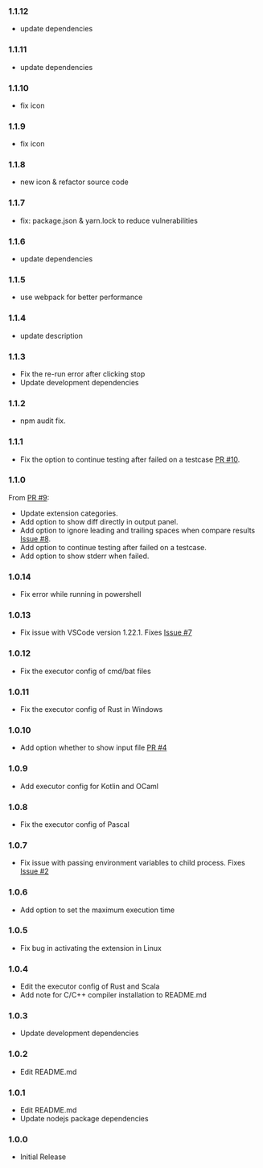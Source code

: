 ### 1.1.12
* update dependencies

### 1.1.11
* update dependencies

### 1.1.10
* fix icon

### 1.1.9
* fix icon

### 1.1.8
* new icon & refactor source code

### 1.1.7
* fix: package.json & yarn.lock to reduce vulnerabilities

### 1.1.6
* update dependencies

### 1.1.5
* use webpack for better performance

### 1.1.4
* update description

### 1.1.3
* Fix the re-run error after clicking stop
* Update development dependencies

### 1.1.2
* npm audit fix.

### 1.1.1
* Fix the option to continue testing after failed on a testcase [PR #10](https://github.com/openhoangnc/vscode-io-run/pull/10).

### 1.1.0
From [PR #9](https://github.com/openhoangnc/vscode-io-run/pull/9):
* Update extension categories.
* Add option to show diff directly in output panel.
* Add option to ignore leading and trailing spaces when compare results [Issue #8](https://github.com/openhoangnc/vscode-io-run/issues/8).
* Add option to continue testing after failed on a testcase.
* Add option to show stderr when failed.

### 1.0.14
* Fix error while running in powershell

### 1.0.13
* Fix issue with VSCode version 1.22.1. Fixes [Issue #7](https://github.com/openhoangnc/vscode-io-run/issues/7)

### 1.0.12
* Fix the executor config of cmd/bat files

### 1.0.11
* Fix the executor config of Rust in Windows

### 1.0.10
* Add option whether to show input file [PR #4](https://github.com/openhoangnc/vscode-io-run/pull/4)

### 1.0.9
* Add executor config for Kotlin and OCaml

### 1.0.8
* Fix the executor config of Pascal

### 1.0.7
* Fix issue with passing environment variables to child process. Fixes [Issue #2](https://github.com/openhoangnc/vscode-io-run/issues/2)

### 1.0.6
* Add option to set the maximum execution time

### 1.0.5
* Fix bug in activating the extension in Linux

### 1.0.4
* Edit the executor config of Rust and Scala
* Add note for C/C++ compiler installation to README.md

### 1.0.3
* Update development dependencies

### 1.0.2
* Edit README.md

### 1.0.1
* Edit README.md
* Update nodejs package dependencies

### 1.0.0
* Initial Release
